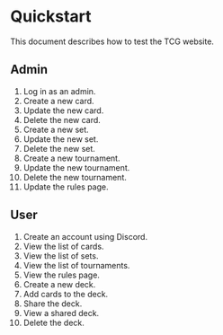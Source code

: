 # Quickstart

This document describes how to test the TCG website.

## Admin

1.  Log in as an admin.
2.  Create a new card.
3.  Update the new card.
4.  Delete the new card.
5.  Create a new set.
6.  Update the new set.
7.  Delete the new set.
8.  Create a new tournament.
9.  Update the new tournament.
10. Delete the new tournament.
11. Update the rules page.

## User

1.  Create an account using Discord.
2.  View the list of cards.
3.  View the list of sets.
4.  View the list of tournaments.
5.  View the rules page.
6.  Create a new deck.
7.  Add cards to the deck.
8.  Share the deck.
9.  View a shared deck.
10. Delete the deck.
